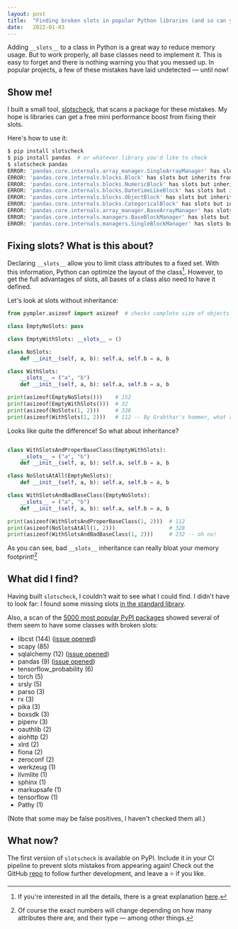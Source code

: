```yaml
---
layout: post
title:  "Finding broken slots in popular Python libraries (and so can you!)"
date:   2022-01-03
---
```


Adding `__slots__` to a class in Python is a great way to reduce memory usage.
But to work properly, all base classes need to implement it.
This is easy to forget and there is nothing warning you that you messed up.
In popular projects, a few of these mistakes have laid undetected — until now!

## Show me!

I built a small tool, [slotscheck](https://github.com/ariebovenberg/slotscheck/),
that scans a package for these mistakes.
My hope is libraries can get a free mini performance boost from fixing their slots.

Here's how to use it:

```bash
$ pip install slotscheck
$ pip install pandas  # or whatever library you'd like to check
$ slotscheck pandas
ERROR: 'pandas.core.internals.array_manager.SingleArrayManager' has slots but inherits from non-slot class
ERROR: 'pandas.core.internals.blocks.Block' has slots but inherits from non-slot class
ERROR: 'pandas.core.internals.blocks.NumericBlock' has slots but inherits from non-slot class
ERROR: 'pandas.core.internals.blocks.DatetimeLikeBlock' has slots but inherits from non-slot class
ERROR: 'pandas.core.internals.blocks.ObjectBlock' has slots but inherits from non-slot class
ERROR: 'pandas.core.internals.blocks.CategoricalBlock' has slots but inherits from non-slot class
ERROR: 'pandas.core.internals.array_manager.BaseArrayManager' has slots but inherits from non-slot class
ERROR: 'pandas.core.internals.managers.BaseBlockManager' has slots but inherits from non-slot class
ERROR: 'pandas.core.internals.managers.SingleBlockManager' has slots but inherits from non-slot class
```


## Fixing slots? What is this about?

Declaring `__slots__` allow you to limit class attributes to a fixed set.
With this information, Python can optimize the layout of the class[^1].
However, to get the full advantages of slots,
all bases of a class also need to have it defined.

Let's look at slots without inheritance:

```python
from pympler.asizeof import asizeof  # checks complete size of objects in memory

class EmptyNoSlots: pass

class EmptyWithSlots: __slots__ = ()

class NoSlots:
    def __init__(self, a, b): self.a, self.b = a, b

class WithSlots:
    __slots__ = ("a", "b")
    def __init__(self, a, b): self.a, self.b = a, b

print(asizeof(EmptyNoSlots()))    # 152
print(asizeof(EmptyWithSlots()))  # 32
print(asizeof(NoSlots(1, 2)))     # 328
print(asizeof(WithSlots(1, 2)))   # 112 -- By Grabthar's hammer, what a savings!
```

Looks like quite the difference!
So what about inheritance?

```python

class WithSlotsAndProperBaseClass(EmptyWithSlots):
    __slots__ = ("a", "b")
    def __init__(self, a, b): self.a, self.b = a, b

class NoSlotsAtAll(EmptyNoSlots):
    def __init__(self, a, b): self.a, self.b = a, b

class WithSlotsAndBadBaseClass(EmptyNoSlots):
    __slots__ = ("a", "b")
    def __init__(self, a, b): self.a, self.b = a, b

print(asizeof(WithSlotsAndProperBaseClass(1, 2)))  # 112
print(asizeof(NoSlotsAtAll(1, 2)))                 # 328
print(asizeof(WithSlotsAndBadBaseClass(1, 2)))     # 232 -- oh no!
```

As you can see, bad `__slots__` inheritance can really bloat your memory footprint![^2]

## What did I find?

Having built `slotscheck`, I couldn't wait to see what I could find.
I didn't have to look far:
I found some missing slots [in the standard library](https://bugs.python.org/issue46244).

Also, a scan of the [5000 most popular PyPI packages](https://hugovk.github.io/top-pypi-packages/)
showed several of them seem to have some classes with broken slots:

- libcst (144) ([issue opened](https://github.com/Instagram/LibCST/issues/574))
- scapy (85)
- sqlalchemy (12) ([issue opened](https://github.com/sqlalchemy/sqlalchemy/issues/7527))
- pandas (9) ([issue opened](https://github.com/pandas-dev/pandas/issues/45124))
- tensorflow_probability (6)
- torch (5)
- srsly (5)
- parso (3)
- rx (3)
- pika (3)
- boxsdk (3)
- pipenv (3)
- oauthlib (2)
- aiohttp (2)
- xlrd (2)
- fiona (2)
- zeroconf (2)
- werkzeug (1)
- llvmlite (1)
- sphinx (1)
- markupsafe (1)
- tensorflow (1)
- Pathy (1)

(Note that some may be false positives, I haven't checked them all.)

## What now?

The first version of `slotscheck` is available on PyPI.
Include it in your CI pipeline to prevent slots mistakes from appearing again!
Check out the GitHub [repo](https://github.com/ariebovenberg/slotscheck/)
to follow further development, and leave a ⭐️ if you like.

[^1]: If you're interested in all the details,
      there is a great explanation [here](https://stackoverflow.com/a/28059785/9689364).

[^2]: Of course the exact numbers will change depending on how many attributes
      there are, and their type — among other things.
